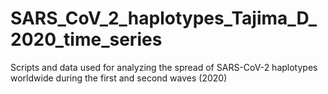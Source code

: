 # SARS_CoV_2_haplotypes_Tajima_D_2020_time_series
Scripts and data used for analyzing the spread of SARS-CoV-2 haplotypes worldwide during the first and second waves (2020)
